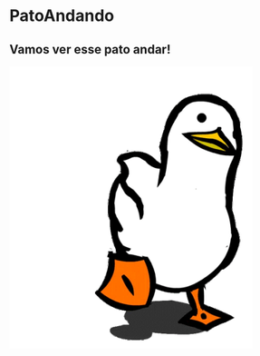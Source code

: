 # PatoAndando
## Vamos ver esse pato andar!
![PatoAndando](https://github.com/JoaoVASF/TestesNovosSla/blob/main/pato-caminando.gif)
